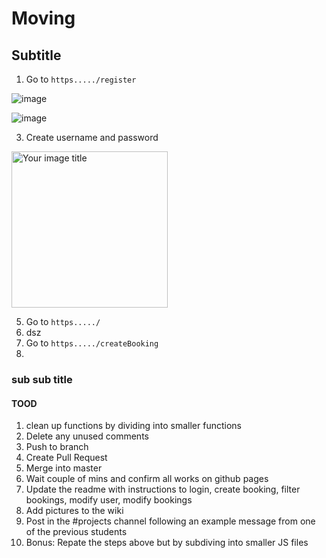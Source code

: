 # Moving

## Subtitle

1. Go to `https...../register`

![image](https://github.com/Beni-25/Moving/assets/105207468/b5fe4602-2405-4e29-bab5-03fbe176688b)

  ![image](https://github.com/Beni-25/Moving/assets/105207468/3798658e-97a7-4725-8165-d78d80026b48)

3. Create username and password

<img src="https://github.com/Beni-25/Moving/assets/105207468/3798658e-97a7-4725-8165-d78d80026b48" alt="Your image title" width="250"/>
  
5.  Go to `https...../`
6.  dsz
7.  Go to `https...../createBooking`
5.  

### sub sub title

#### TOOD

1. clean up functions by dividing into smaller functions
2. Delete any unused comments
3. Push to branch
4. Create Pull Request
5. Merge into master
6. Wait couple of mins and confirm all works on github pages
7. Update the readme with instructions to login, create booking, filter bookings, modify user, modify bookings
8. Add pictures to the wiki
9. Post in the #projects channel following an example message from one of the previous students
10. Bonus: Repate the steps above but by subdiving into smaller JS files

